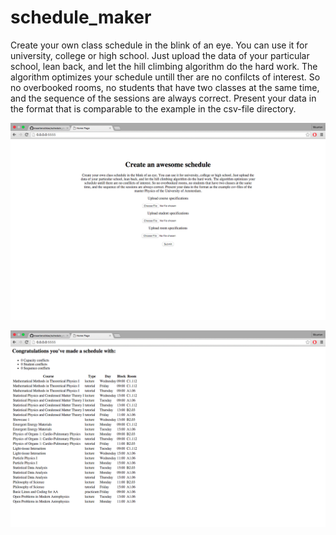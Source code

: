 # schedule_maker

Create your own class schedule in the blink of an eye. You can use it for university, college or high school. Just upload the data of your particular school, lean back, and let the hill climbing algorithm do the hard work. The algorithm optimizes your schedule untill ther are no confilcts of interest. So no overbooked rooms, no students that have two classes at the same time, and the sequence of the sessions are always correct. Present your data in the format that is comparable to the example in the csv-file directory.

![](doc/index.png)

![](doc/schedule.png)















